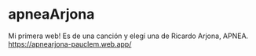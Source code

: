 # apneaArjona
Mi primera web! Es de una canción y elegí una de Ricardo Arjona, APNEA.
https://apnearjona-pauclem.web.app/
